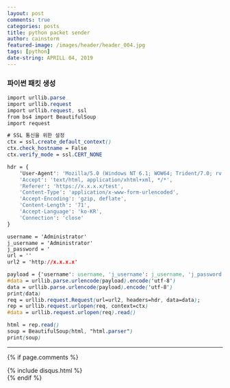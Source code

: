 ```yaml
---
layout: post
comments: true
categories: posts
title: python packet sender
author: cainstorm
featured-image: /images/header/header_004.jpg
tags: [python]
date-string: APRILL 04, 2019
---
```

<script src="//ajax.googleapis.com/ajax/libs/jquery/1.9.1/jquery.min.js"></script>
<script>window.jQuery || document.write('<script src="_/js/libs/jquery-1.9.1.min.js"><\/script>')</script>

### 파이썬 패킷 생성


```css
import urllib.parse
import urllib.request
import urllib.request, ssl
from bs4 import BeautifulSoup
import request

# SSL 통신을 위한 설정
ctx = ssl.create_default_context()
ctx.check_hostname = False
ctx.verify_mode = ssl.CERT_NONE

hdr = {
    'User-Agent': 'Mozilla/5.0 (Windows NT 6.1; WOW64; Trident/7.0; rv:11.0) like Gecko',
    'Accept': 'text/html, application/xhtml+xml, */*',
    'Referer': 'https://x.x.x.x/test',
    'Content-Type': 'application/x-www-form-urlencoded',
    'Accept-Encoding': 'gzip, deflate',
    'Content-Length': '71',
    'Accept-Language': 'ko-KR',
    'Connection': 'close'
}

username = 'Administrator'
j_username = 'Administrator'
j_password = '
url = ''
url2 = 'http://x.x.x.x'

payload = {'username': username, 'j_username': j_username, 'j_password': j_password}
#data = urllib.parse.urlencode(payload).encode('utf-8')
data = urllib.parse.urlencode(payload).encode('utf-8')
print(data)
req = urllib.request.Request(url=url2, headers=hdr, data=data);
rep = urllib.request.urlopen(req, context=ctx)
#data = urllib.request.urlopen(req).read()

html = rep.read()
soup = BeautifulSoup(html, "html.parser")
print(soup)
```

---
{% if page.comments %}
<div id="post-disqus" class="container">
{% include disqus.html %}
</div>
{% endif %}


